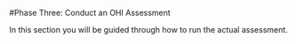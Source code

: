 #Phase Three: Conduct an OHI Assessment

In this section you will be guided through how to run the actual assessment.
